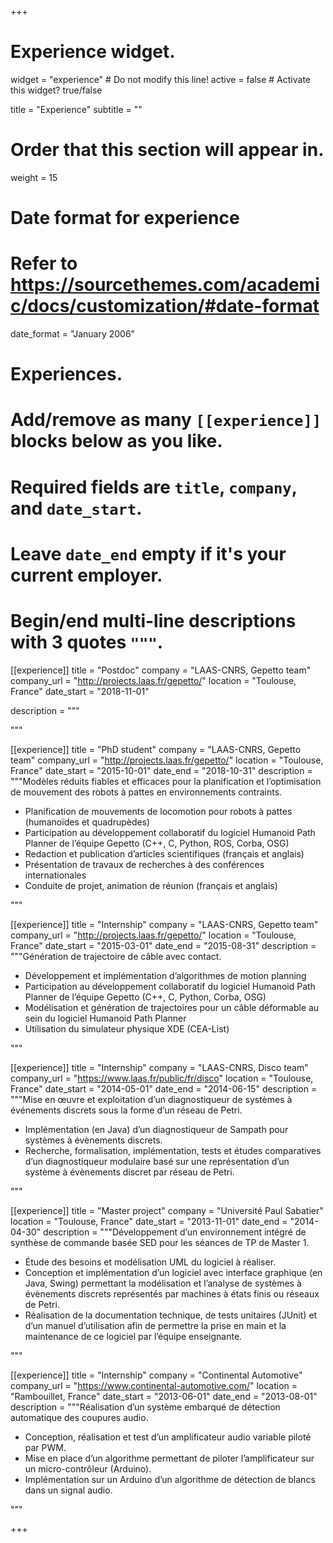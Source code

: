 +++
# Experience widget.
widget = "experience"  # Do not modify this line!
active = false  # Activate this widget? true/false

title = "Experience"
subtitle = ""

# Order that this section will appear in.
weight = 15

# Date format for experience
#   Refer to https://sourcethemes.com/academic/docs/customization/#date-format
date_format = "January 2006"

# Experiences.
#   Add/remove as many `[[experience]]` blocks below as you like.
#   Required fields are `title`, `company`, and `date_start`.
#   Leave `date_end` empty if it's your current employer.
#   Begin/end multi-line descriptions with 3 quotes `"""`.


[[experience]]
  title = "Postdoc"
  company = "LAAS-CNRS, Gepetto team"
  company_url = "http://projects.laas.fr/gepetto/"
  location = "Toulouse, France"
  date_start = "2018-11-01"

  description = """
  
  """

[[experience]]
  title = "PhD student"
  company = "LAAS-CNRS, Gepetto team"
  company_url = "http://projects.laas.fr/gepetto/"
  location = "Toulouse, France"
  date_start = "2015-10-01"
  date_end = "2018-10-31"
  description = """Modèles réduits fiables et efficaces pour la planification et l’optimisation
de mouvement des robots à pattes en environnements contraints.

  * Planification de mouvements de locomotion pour robots à pattes (humanoïdes et quadrupèdes)
  * Participation au développement collaboratif du logiciel Humanoid Path Planner de l’équipe Gepetto
(C++, C, Python, ROS, Corba, OSG)
  * Redaction et publication d’articles scientifiques (français et anglais)
  * Présentation de travaux de recherches à des conférences internationales
  * Conduite de projet, animation de réunion (français et anglais)
  
  """

[[experience]]
  title = "Internship"
  company = "LAAS-CNRS, Gepetto team"
  company_url = "http://projects.laas.fr/gepetto/"
  location = "Toulouse, France"
  date_start = "2015-03-01"
  date_end = "2015-08-31"
  description = """Génération de trajectoire de câble avec contact.

  * Développement et implémentation d’algorithmes de motion planning
  * Participation au développement collaboratif du logiciel Humanoid Path Planner de l’équipe Gepetto
(C++, C, Python, Corba, OSG)
  * Modélisation et génération de trajectoires pour un câble déformable au sein du logiciel Humanoid Path
Planner
  * Utilisation du simulateur physique XDE (CEA-List)
  
  """


[[experience]]
  title = "Internship"
  company = "LAAS-CNRS, Disco team"
  company_url = "https://www.laas.fr/public/fr/disco"
  location = "Toulouse, France"
  date_start = "2014-05-01"
  date_end = "2014-06-15"
  description = """Mise en œuvre et exploitation d’un diagnostiqueur de systèmes à événements discrets
sous la forme d’un réseau de Petri.

  * Implémentation (en Java) d’un diagnostiqueur de Sampath pour systèmes à évènements discrets.
  * Recherche, formalisation, implémentation, tests et études comparatives d’un diagnostiqueur modulaire
basé sur une représentation d’un système à évènements discret par réseau de Petri.

  
  """

[[experience]]
  title = "Master project"
  company = "Université Paul Sabatier"
  location = "Toulouse, France"
  date_start = "2013-11-01"
  date_end = "2014-04-30"
  description = """Développement d’un environnement intégré de synthèse de commande basée SED pour
les séances de TP de Master 1.

  * Étude des besoins et modélisation UML du logiciel à réaliser.
  * Conception et implémentation d’un logiciel avec interface graphique (en Java, Swing) permettant la
modélisation et l’analyse de systèmes à évènements discrets représentés par machines à états finis ou
réseaux de Petri.
  * Réalisation de la documentation technique, de tests unitaires (JUnit) et d’un manuel d’utilisation afin
de permettre la prise en main et la maintenance de ce logiciel par l’équipe enseignante.

  
  """

[[experience]]
  title = "Internship"
  company = "Continental Automotive"
  company_url = "https://www.continental-automotive.com/"
  location = "Rambouillet, France"
  date_start = "2013-06-01"
  date_end = "2013-08-01"
  description = """Réalisation d’un système embarqué de détection automatique des coupures audio.

  * Conception, réalisation et test d’un amplificateur audio variable piloté par PWM.
  * Mise en place d’un algorithme permettant de piloter l’amplificateur sur un micro-contrôleur (Arduino).
  * Implémentation sur un Arduino d’un algorithme de détection de blancs dans un signal audio.
  
  """

+++
